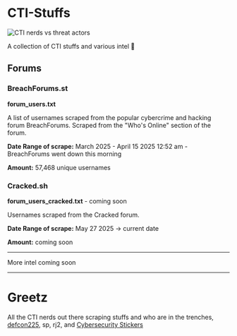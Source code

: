 # CTI-Stuffs

![CTI nerds vs threat actors](https://i.imgur.com/SP93Ph5.png)

A collection of CTI stuffs and various intel 📃

## Forums

### BreachForums.st

**forum_users.txt**

A list of usernames scraped from the popular cybercrime and hacking forum BreachForums. Scraped from the "Who's Online" section of the forum.

**Date Range of scrape:** March 2025 - April 15 2025 12:52 am - BreachForums went down this morning

**Amount:** 57,468 unique usernames

### Cracked.sh

**forum_users_cracked.txt** - coming soon

Usernames scraped from the Cracked forum.

**Date Range of scrape:** May 27 2025 -> current date

**Amount:** coming soon

----

 More intel coming soon


----

# Greetz

All the CTI nerds out there scraping stuffs and who are in the trenches, [defcon225](https://defcon225.org/), sp, rj2, and [Cybersecurity Stickers](https://cybersecuritystickers.com/)
